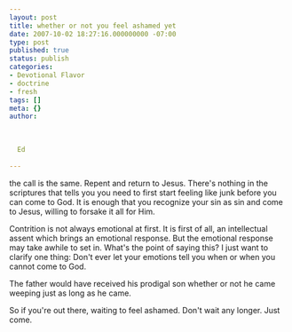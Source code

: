 ```yaml
---
layout: post
title: whether or not you feel ashamed yet
date: 2007-10-02 18:27:16.000000000 -07:00
type: post
published: true
status: publish
categories:
- Devotional Flavor
- doctrine
- fresh
tags: []
meta: {}
author:
  
  
  
  Ed
  
---
```

<p>the call is the same. Repent and return to Jesus. There's nothing in the scriptures that tells you you need to first start feeling like junk before you can come to God.  It is enough that you recognize your sin as sin and come to Jesus, willing to forsake it all for Him.</p>
<p>Contrition is not always emotional at first.  It is first of all, an intellectual assent which brings an emotional response.  But the emotional response  may take awhile to set in. What's the point of saying this? I just want to clarify one thing: Don't ever let your emotions tell you when or when you cannot come to God.</p>
<p>The father would have received his prodigal son whether or not he came weeping just as long as he came.</p>
<p>So if you're out there, waiting to feel ashamed.  Don't wait any longer. Just come.</p>

